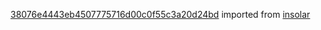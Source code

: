 [38076e4443eb4507775716d00c0f55c3a20d24bd](https://github.com/insolar/insolar/commit/38076e4443eb4507775716d00c0f55c3a20d24bd) imported from [insolar](https://github.com/insolar/insolar)
